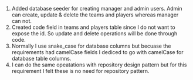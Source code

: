 1. Added database seeder for creating manager and admin users. Admin can create, update & delete the teams and players whereas manager can not. 
2. Created code field in teams and players table since I do not want to expose the id. So update and delete operations will be done through code. 
3. Normally I use snake_case for database columns but becuase the requirements had camelCase fields I dediced to go with camelCase for database table columns. 
4. I can do the same opeatations with repository design pattern but for this requirement I felt these is no need for repository pattern. 
